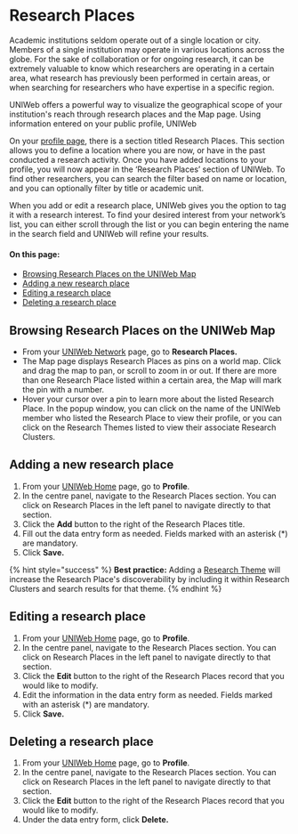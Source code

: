 # Research Places

Academic institutions seldom operate out of a single location or city. Members of a single institution may operate in various locations across the globe. For the sake of collaboration or for ongoing research, it can be extremely valuable to know which researchers are operating in a certain area, what research has previously been performed in certain areas, or when searching for researchers who have expertise in a specific region.

UNIWeb offers a powerful way to visualize the geographical scope of your institution's reach through research places and the Map page. Using information entered on your public profile, UNIWeb 

On your [profile page](filling-out-your-public-profile.md#filling-out-your-public-profile-manually), there is a section titled Research Places. This section allows you to define a location where you are now, or have in the past conducted a research activity. Once you have added locations to your profile, you will now appear in the ‘Research Places’ section of UNIWeb. To find other researchers, you can search the filter based on name or location, and you can optionally filter by title or academic unit.

When you add or edit a research place, UNIWeb gives you the option to tag it with a research interest. To find your desired interest from your network’s list, you can either scroll through the list or you can begin entering the name in the search field and UNIWeb will refine your results.

#### On this page:

* [Browsing Research Places on the UNIWeb Map](research-places-1.md#browsing-research-places)
* [Adding a new research place](research-places-1.md#adding-a-new-research-place)
* [Editing a research place](research-places-1.md#editing-a-research-place)
* [Deleting a research place](research-places-1.md#deleting-a-research-place)

## Browsing Research Places on the UNIWeb Map

* From your [UNIWeb Network](../navigating-uniweb/#the-network-page) page, go to **Research Places.**
* The Map page displays Research Places as pins on a world map. Click and drag the map to pan, or scroll to zoom in or out. If there are more than one Research Place listed within a certain area, the Map will mark the pin with a number.
* Hover your cursor over a pin to learn more about the listed Research Place. In the popup window, you can click on the name of the UNIWeb member who listed the Research Place to view their profile, or you can click on the Research Themes listed to view their associate Research Clusters.

## Adding a new research place

1. From your [UNIWeb Home](../navigating-uniweb/#the-home-page) page, go to **Profile**.
2. In the centre panel, navigate to the Research Places section. You can click on Research Places in the left panel to navigate directly to that section.
3. Click the **Add** button to the right of the Research Places title.
4. Fill out the data entry form as needed. Fields marked with an asterisk \(\*\) are mandatory.
5. Click **Save.**

{% hint style="success" %}
**Best practice:** Adding a [Research Theme](research-themes/) will increase the Research Place's discoverability by including it within Research Clusters and search results for that theme.
{% endhint %}

## Editing a research place

1. From your [UNIWeb Home](../navigating-uniweb/#the-home-page) page, go to **Profile**.
2. In the centre panel, navigate to the Research Places section. You can click on Research Places in the left panel to navigate directly to that section.
3. Click the **Edit** button to the right of the Research Places record that you would like to modify.
4. Edit the information in the data entry form as needed. Fields marked with an asterisk \(\*\) are mandatory.
5. Click **Save.**

## Deleting a research place

1. From your [UNIWeb Home](../navigating-uniweb/#the-home-page) page, go to **Profile**.
2. In the centre panel, navigate to the Research Places section. You can click on Research Places in the left panel to navigate directly to that section.
3. Click the **Edit** button to the right of the Research Places record that you would like to modify.
4. Under the data entry form, click **Delete.**


